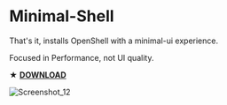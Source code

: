 # Minimal-Shell
That's it, installs OpenShell with a minimal-ui experience.

Focused in Performance, not UI quality.

★ [**DOWNLOAD**](https://github.com/gzmatte/Minimal-Shell/releases/download/1/Minimal-OpenShell.bat)

![Screenshot_12](https://github.com/gzmatte/Minimal-Shell/assets/117684932/5447cbff-2dba-47b5-8a6e-8c5f2f0cdff0)
